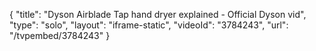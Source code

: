{
    "title": "Dyson Airblade Tap hand dryer explained - Official Dyson vid",
    "type": "solo",
    "layout": "iframe-static",
    "videoId": "3784243",
    "url": "\/tvpembed\/3784243"
}